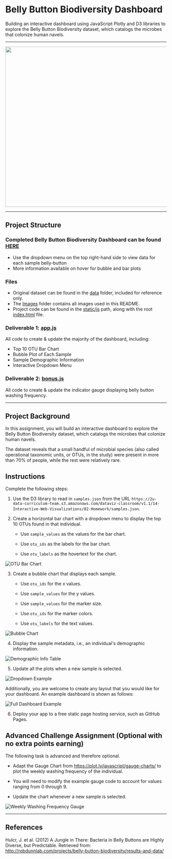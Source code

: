 # Belly Button Biodiversity Dashboard
Building an interactive dashboard using JavaScript Plotly and D3 libraries to explore the Belly Button Biodiversity dataset, which catalogs the microbes that colonize human navels.
- - -
<img src='Images/corynebacteriumStockPhoto.jpg' width='900' height='500'>  

- - -
## Project Structure

### Completed Belly Button Biodiversity Dashboard can be found [HERE](https://andcetera.github.io/belly-button-challenge/)
 - Use the dropdown menu on the top right-hand side to view data for each sample belly-button
 - More information available on hover for bubble and bar plots

### Files
- Original dataset can be found in the [data](data/) folder, included for reference only.
- The [Images](Images/) folder contains all images used in this README.
- Project code can be found in the [static/js](static/js/) path, along with the root [index.html](index.html) file.
 ### Deliverable 1: [app.js](static/js/app.js)
 All code to create & update the majority of the dashboard, including:
 - Top 10 OTU Bar Chart
 - Bubble Plot of Each Sample
 - Sample Demographic Information
 - Interactive Dropdown Menu
### Deliverable 2: [bonus.js](static/js/bonus.js)
All code to create & update the indicator gauge displaying belly button washing frequency.
- - -

## Project Background
In this assignment, you will build an interactive dashboard to explore the Belly Button Biodiversity dataset, which catalogs the microbes that colonize human navels.

The dataset reveals that a small handful of microbial species (also called operational taxonomic units, or OTUs, in the study) were present in more than 70% of people, while the rest were relatively rare.
## Instructions
Complete the following steps:

1. Use the D3 library to read in `samples.json` from the URL `https://2u-data-curriculum-team.s3.amazonaws.com/dataviz-classroom/v1.1/14-Interactive-Web-Visualizations/02-Homework/samples.json`.

2. Create a horizontal bar chart with a dropdown menu to display the top 10 OTUs found in that individual.

    - Use `sample_values` as the values for the bar chart.

    - Use `otu_ids` as the labels for the bar chart.

    - Use `otu_labels` as the hovertext for the chart.

![OTU Bar Chart](Images/hw01.png)

3. Create a bubble chart that displays each sample.

    - Use `otu_ids` for the x values.

    - Use `sample_values` for the y values.

    - Use `sample_values` for the marker size.

    - Use `otu_ids` for the marker colors.

    - Use `otu_labels` for the text values.

![Bubble Chart](Images/bubble_chart.png)

4. Display the sample metadata, i.e., an individual's demographic information.

![Demographic Info Table](Images/hw03.png)

5. Update all the plots when a new sample is selected. 

![Dropdown Example](Images/dropdown.png)

Additionally, you are welcome to create any layout that you would like for your dashboard.  An example dashboard is shown as follows:

![Full Dashboard Example](Images/hw02.png)

6. Deploy your app to a free static page hosting service, such as GitHub Pages.

## Advanced Challenge Assignment (Optional with no extra points earning)
The following task is advanced and therefore optional.

- Adapt the Gauge Chart from https://plot.ly/javascript/gauge-charts/ to plot the weekly washing frequency of the individual.

- You will need to modify the example gauge code to account for values ranging from 0 through 9.

- Update the chart whenever a new sample is selected.

![Weekly Washing Frequency Gauge](Images/gauge.png)

- - -

## References
Hulcr, J. et al. (2012) A Jungle in There: Bacteria in Belly Buttons are Highly Diverse, but Predictable. Retrieved from: http://robdunnlab.com/projects/belly-button-biodiversity/results-and-data/